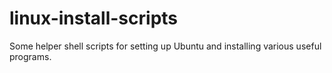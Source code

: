 # linux-install-scripts
Some helper shell scripts for setting up Ubuntu and installing various useful programs.
